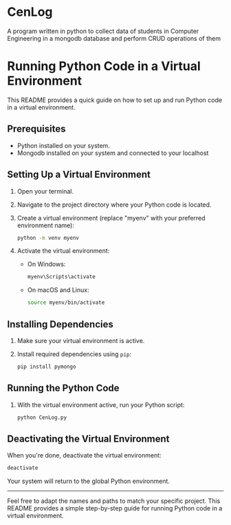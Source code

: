 # CenLog
A program written in python to collect data of students in Computer Engineering in a mongodb database and perform CRUD operations of them

# Running Python Code in a Virtual Environment

This README provides a quick guide on how to set up and run Python code in a virtual environment.

## Prerequisites

- Python installed on your system.
- Mongodb installed on your system and connected to your localhost

## Setting Up a Virtual Environment

1. Open your terminal.

2. Navigate to the project directory where your Python code is located.

3. Create a virtual environment (replace "myenv" with your preferred environment name):

   ```bash
   python -m venv myenv
   ```

4. Activate the virtual environment:

   - On Windows:

     ```bash
     myenv\Scripts\activate
     ```

   - On macOS and Linux:

     ```bash
     source myenv/bin/activate
     ```

## Installing Dependencies

1. Make sure your virtual environment is active.

2. Install required dependencies using `pip`:

   ```bash
   pip install pymongo
   ```

## Running the Python Code

1. With the virtual environment active, run your Python script:

   ```bash
   python CenLog.py
   ```

## Deactivating the Virtual Environment

When you're done, deactivate the virtual environment:

```bash
deactivate
```

Your system will return to the global Python environment.

---

Feel free to adapt the names and paths to match your specific project. This README provides a simple step-by-step guide for running Python code in a virtual environment.
